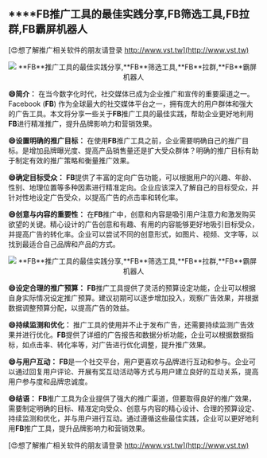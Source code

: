 ## ****FB**推广工具的最佳实践分享,**FB**筛选工具,**FB**拉群,**FB**霸屏机器人**

[😍想了解推广相关软件的朋友请登录 http://www.vst.tw](http://www.vst.tw)

 <center><img src="https://vst.tw/MP4/tuiguang/png/2.png" alt="**FB**推广工具的最佳实践分享,**FB**筛选工具,**FB**拉群,**FB**霸屏机器人"></center>

**😄简介：**
在当今数字化时代，社交媒体已成为企业推广和宣传的重要渠道之一。Facebook (**FB**) 作为全球最大的社交媒体平台之一，拥有庞大的用户群体和强大的广告工具。本文将分享一些关于**FB**推广工具的最佳实践，帮助企业更好地利用**FB**进行精准推广，提升品牌影响力和营销效果。

**😄设置明确的推广目标：**
在使用**FB**推广工具之前，企业需要明确自己的推广目标。是增加品牌曝光度、提高产品销售量还是扩大受众群体？明确的推广目标有助于制定有效的推广策略和衡量推广效果。

**😄确定目标受众：**
**FB**提供了丰富的定向广告功能，可以根据用户的兴趣、年龄、性别、地理位置等多种因素进行精准定向。企业应该深入了解自己的目标受众，并针对性地设定广告受众，以提高广告的点击率和转化率。

**😄创意与内容的重要性：**
在**FB**推广中，创意和内容是吸引用户注意力和激发购买欲望的关键。精心设计的广告创意和有趣、有用的内容能够更好地吸引目标受众，并提高广告的转化率。企业可以尝试不同的创意形式，如图片、视频、文字等，以找到最适合自己品牌和产品的方式。

 <center><img src="https://vst.tw/MP4/tuiguang/png/7.png" alt="**FB**推广工具的最佳实践分享,**FB**筛选工具,**FB**拉群,**FB**霸屏机器人"></center>

**😄设定合理的推广预算：**
**FB**推广工具提供了灵活的预算设定功能，企业可以根据自身实际情况设定推广预算。建议初期可以逐步增加投入，观察广告效果，并根据数据调整预算分配，以提高广告的效益。

**😄持续监测和优化：**
推广工具的使用并不止于发布广告，还需要持续监测广告效果并进行优化。**FB**提供了详细的广告报告和数据分析功能，企业可以根据数据指标，如点击率、转化率等，对广告进行优化调整，提升推广效果。

**😄与用户互动：**
**FB**是一个社交平台，用户更喜欢与品牌进行互动和参与。企业可以通过回复用户评论、开展有奖互动活动等方式与用户建立良好的互动关系，提高用户参与度和品牌忠诚度。

**😄结语：**
**FB**推广工具为企业提供了强大的推广渠道，但要取得良好的推广效果，需要制定明确的目标、精准定向受众、创意与内容的精心设计、合理的预算设定、持续监测和优化，并与用户进行互动。通过遵循这些最佳实践，企业可以更好地利用**FB**推广工具，提升品牌影响力和营销效果。

[😍想了解推广相关软件的朋友请登录 http://www.vst.tw](http://www.vst.tw)



